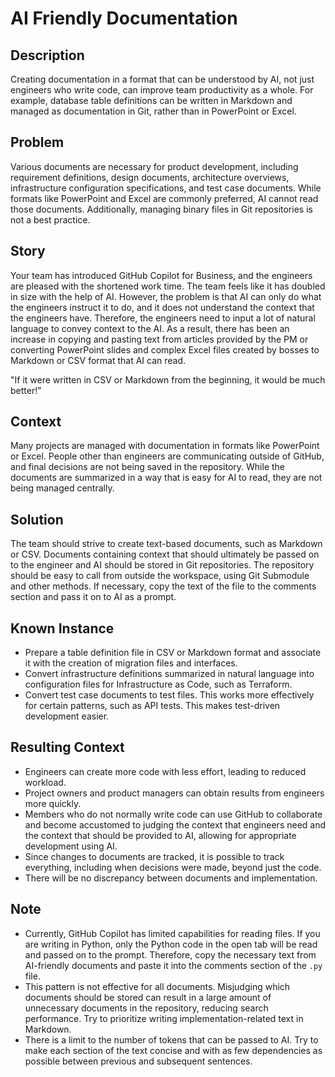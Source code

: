 # AI Friendly Documentation

## Description

Creating documentation in a format that can be understood by AI, not just engineers who write code, can improve team productivity as a whole. For example, database table definitions can be written in Markdown and managed as documentation in Git, rather than in PowerPoint or Excel.

## Problem

Various documents are necessary for product development, including requirement definitions, design documents, architecture overviews, infrastructure configuration specifications, and test case documents. While formats like PowerPoint and Excel are commonly preferred, AI cannot read those documents. Additionally, managing binary files in Git repositories is not a best practice.

## Story

Your team has introduced GitHub Copilot for Business, and the engineers are pleased with the shortened work time. The team feels like it has doubled in size with the help of AI. However, the problem is that AI can only do what the engineers instruct it to do, and it does not understand the context that the engineers have. Therefore, the engineers need to input a lot of natural language to convey context to the AI. As a result, there has been an increase in copying and pasting text from articles provided by the PM or converting PowerPoint slides and complex Excel files created by bosses to Markdown or CSV format that AI can read.

"If it were written in CSV or Markdown from the beginning, it would be much better!"

## Context

Many projects are managed with documentation in formats like PowerPoint or Excel. People other than engineers are communicating outside of GitHub, and final decisions are not being saved in the repository. While the documents are summarized in a way that is easy for AI to read, they are not being managed centrally.

## Solution

The team should strive to create text-based documents, such as Markdown or CSV. Documents containing context that should ultimately be passed on to the engineer and AI should be stored in Git repositories. The repository should be easy to call from outside the workspace, using Git Submodule and other methods. If necessary, copy the text of the file to the comments section and pass it on to AI as a prompt.

## Known Instance

* Prepare a table definition file in CSV or Markdown format and associate it with the creation of migration files and interfaces.
* Convert infrastructure definitions summarized in natural language into configuration files for Infrastructure as Code, such as Terraform.
* Convert test case documents to test files. This works more effectively for certain patterns, such as API tests. This makes test-driven development easier.

## Resulting Context

* Engineers can create more code with less effort, leading to reduced workload.
* Project owners and product managers can obtain results from engineers more quickly.
* Members who do not normally write code can use GitHub to collaborate and become accustomed to judging the context that engineers need and the context that should be provided to AI, allowing for appropriate development using AI.
* Since changes to documents are tracked, it is possible to track everything, including when decisions were made, beyond just the code.
* There will be no discrepancy between documents and implementation.

## Note

* Currently, GitHub Copilot has limited capabilities for reading files. If you are writing in Python, only the Python code in the open tab will be read and passed on to the prompt. Therefore, copy the necessary text from AI-friendly documents and paste it into the comments section of the ```.py``` file.
* This pattern is not effective for all documents. Misjudging which documents should be stored can result in a large amount of unnecessary documents in the repository, reducing search performance. Try to prioritize writing implementation-related text in Markdown.
* There is a limit to the number of tokens that can be passed to AI. Try to make each section of the text concise and with as few dependencies as possible between previous and subsequent sentences.
